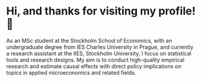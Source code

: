 # Hi, and thanks for visiting my profile! 👋
As an MSc student at the Stockholm School of Economics, with an undergraduate degree from IES Charles University in Prague, and currently a research assistant at the IIES, Stockholm University, I focus on statistical tools and research designs. My aim is to conduct high-quality empirical research and estimate causal effects with direct policy implications on topics in applied microeconomics and related fields.



 

 






